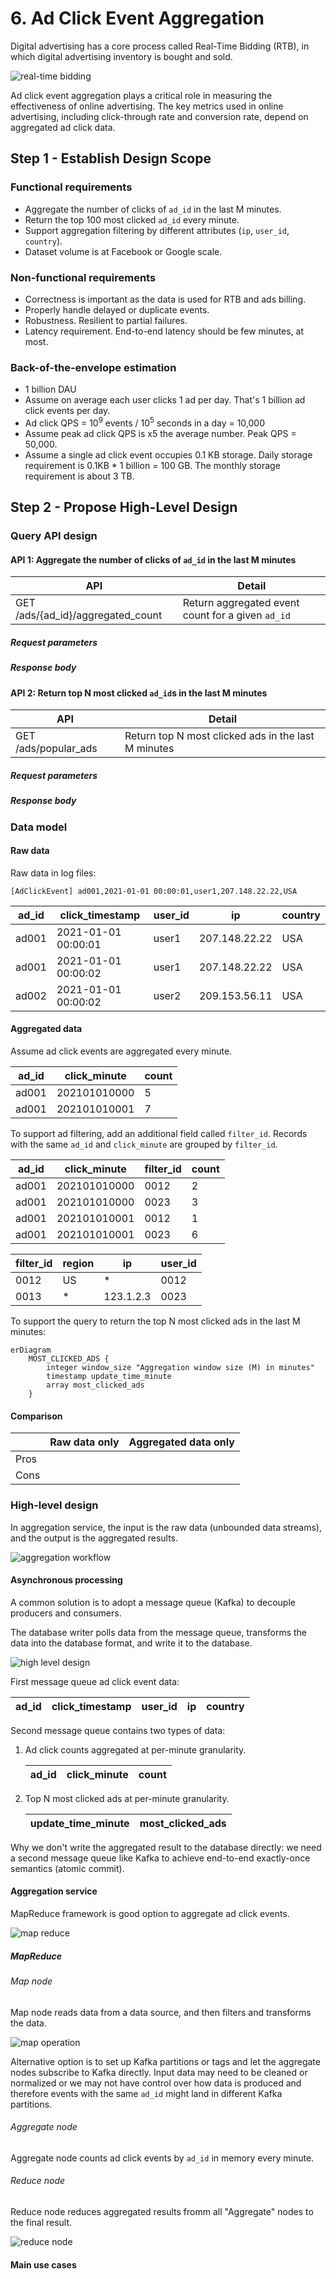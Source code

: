 # 6. Ad Click Event Aggregation

Digital advertising has a core process called Real-Time Bidding (RTB), in which digital advertising inventory is bought and sold.

![real-time bidding](../../assets/system-design/interview2/rtb.png)

Ad click event aggregation plays a critical role in measuring the effectiveness of online advertising. The key metrics used in online advertising, including click-through rate and conversion rate, depend on aggregated ad click data.

## Step 1 - Establish Design Scope

### Functional requirements

- Aggregate the number of clicks of `ad_id` in the last M minutes.
- Return the top 100 most clicked `ad_id` every minute.
- Support aggregation filtering by different attributes (`ip`, `user_id`, `country`).
- Dataset volume is at Facebook or Google scale.

### Non-functional requirements

- Correctness is important as the data is used for RTB and ads billing.
- Properly handle delayed or duplicate events.
- Robustness. Resilient to partial failures.
- Latency requirement. End-to-end latency should be few minutes, at most.

### Back-of-the-envelope estimation

- 1 billion DAU
- Assume on average each user clicks 1 ad per day. That's 1 billion ad click events per day.
- Ad click QPS = $10^9$ events / $10^5$ seconds in a day = 10,000
- Assume peak ad click QPS is x5 the average number. Peak QPS = 50,000.
- Assume a single ad click event occupies 0.1 KB storage. Daily storage requirement is 0.1KB * 1 billion = 100 GB. The monthly storage requirement is about 3 TB.

## Step 2 - Propose High-Level Design

### Query API design

#### API 1: Aggregate the number of clicks of `ad_id` in the last M minutes

| API | Detail |
| --- | ------ |
| GET /ads/{ad_id}/aggregated_count | Return aggregated event count for a given `ad_id` |

##### Request parameters

##### Response body

#### API 2: Return top N most clicked `ad_id`s in the last M minutes

| API | Detail |
| --- | ------ |
| GET /ads/popular_ads | Return top N most clicked ads in the last M minutes |

##### Request parameters

##### Response body

### Data model

#### Raw data

Raw data in log files:

```
[AdClickEvent] ad001,2021-01-01 00:00:01,user1,207.148.22.22,USA
```

| ad_id | click_timestamp | user_id | ip | country |
| ----- | --------------- | ------- | -- | ------- |
| ad001 | 2021-01-01 00:00:01 | user1 | 207.148.22.22 | USA |
| ad001 | 2021-01-01 00:00:02 | user1 | 207.148.22.22 | USA |
| ad002 | 2021-01-01 00:00:02 | user2 | 209.153.56.11 | USA |

#### Aggregated data

Assume ad click events are aggregated every minute.

| ad_id | click_minute | count |
| ----- | ------------ | ----- |
| ad001 | 202101010000 | 5 |
| ad001 | 202101010001 | 7 |

To support ad filtering, add an additional field called `filter_id`. Records with the same `ad_id` and `click_minute` are grouped by `filter_id`.

| ad_id | click_minute | filter_id | count |
| ----- | ------------ | --------- | ----- |
| ad001 | 202101010000 | 0012 | 2 |
| ad001 | 202101010000 | 0023 | 3 |
| ad001 | 202101010001 | 0012 | 1 |
| ad001 | 202101010001 | 0023 | 6 |

| filter_id | region | ip | user_id |
| --------- | -------| ---| ------- |
| 0012 | US | * | 0012 |
| 0013 | * | 123.1.2.3 | 0023 |

To support the query to return the top N most clicked ads in the last M minutes:

```mermaid
erDiagram
    MOST_CLICKED_ADS {
        integer window_size "Aggregation window size (M) in minutes"
        timestamp update_time_minute
        array most_clicked_ads
    }
```

#### Comparison

|   | Raw data only | Aggregated data only |
| - | ------------- | -------------------- |
| Pros |             |                      |
| Cons |            |                      |

### High-level design

In aggregation service, the input is the raw data (unbounded data streams), and the output is the aggregated results.

![aggregation workflow](../../assets/system-design/interview2/aggregation-workflow.png)

#### Asynchronous processing

A common solution is to adopt a message queue (Kafka) to decouple producers and consumers.

The database writer polls data from the message queue, transforms the data into the database format, and write it to the database.

![high level design](../../assets/system-design/interview2/ad-click-aggregation-design.png)

First message queue ad click event data:

| ad_id | click_timestamp | user_id | ip | country |
| ----- | --------------- | ------- | -- | ------- |

Second message queue contains two types of data:

1. Ad click counts aggregated at per-minute granularity.

    | ad_id | click_minute | count |
    | ----- | ------------ | ----- |

2. Top N most clicked ads at per-minute granularity.

    | update_time_minute | most_clicked_ads |
    | ------------------ | ---------------- |

Why we don't write the aggregated result to the database directly: we need a second message queue like Kafka to achieve end-to-end exactly-once semantics (atomic commit).

#### Aggregation service

MapReduce framework is good option to aggregate ad click events.

![map reduce](../../assets/system-design/interview2/map-reduce.png)

##### MapReduce

###### Map node

Map node reads data from a data source, and then filters and transforms the data.

![map operation](../../assets/system-design/interview2/map-operation.png)

Alternative option is to set up Kafka partitions or tags and let the aggregate nodes subscribe to Kafka directly. Input data may need to be cleaned or normalized or we may not have control over how data is produced and therefore events with the same `ad_id` might land in different Kafka partitions.

###### Aggregate node

Aggregate node counts ad click events by `ad_id` in memory every minute.

###### Reduce node

Reduce node reduces aggregated results fromm all "Aggregate" nodes to the final result.

![reduce node](../../assets/system-design/interview2/reduce-node.png)

#### Main use cases


